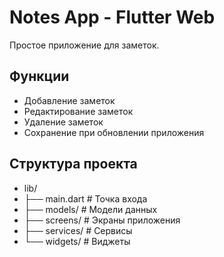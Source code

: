 # Notes App - Flutter Web

Простое приложение для заметок.

## Функции
- Добавление заметок
- Редактирование заметок
- Удаление заметок
- Сохранение при обновлении приложения

## Структура проекта
- lib/
- ├── main.dart          # Точка входа
- ├── models/            # Модели данных
- ├── screens/           # Экраны приложения
- ├── services/          # Сервисы
- └── widgets/           # Виджеты
